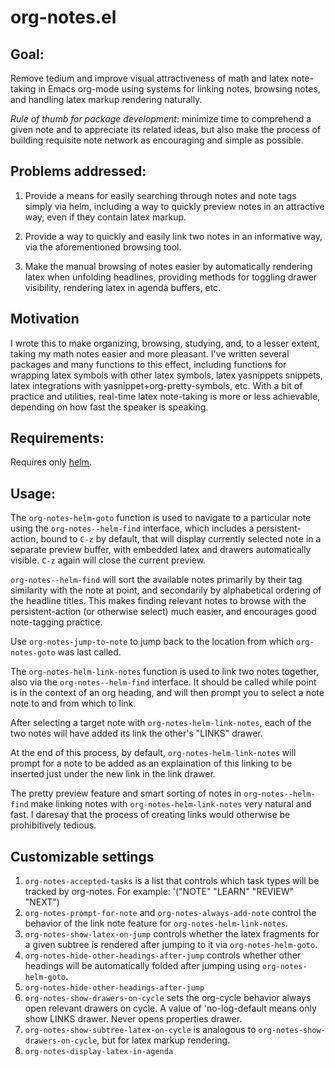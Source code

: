 # org-notes.el

## Goal:

Remove tedium and improve visual attractiveness of math and latex note-taking
in Emacs org-mode using systems for linking notes, browsing notes, and
handling latex markup rendering naturally.

_Rule of thumb for package development_: minimize time to comprehend a given
note and to appreciate its related ideas, but also make the process of
building requisite note network as encouraging and simple as possible.

## Problems addressed:

1. Provide a means for easily searching through notes and note tags simply via
   helm, including a way to quickly preview notes in an attractive way, even
   if they contain latex markup.

2. Provide a way to quickly and easily link two notes in an informative
   way, via the aforementioned browsing tool.
   
3. Make the manual browsing of notes easier by automatically rendering latex
   when unfolding headlines, providing methods for toggling drawer
   visibility, rendering latex in agenda buffers, etc.

## Motivation

I wrote this to make organizing, browsing, studying, and, to a lesser extent,
taking my math notes easier and more pleasant. I've written several packages
and many functions to this effect, including functions for wrapping latex
symbols with other latex symbols, latex yasnippets snippets, latex
integrations with yasnippet+org-pretty-symbols, etc. With a bit of practice
and utilities, real-time latex note-taking is more or less achievable,
depending on how fast the speaker is speaking.

## Requirements:

Requires only [helm](https://github.com/emacs-helm/helm). 

## Usage:

The `org-notes-helm-goto` function is used to navigate to a particular note
using the `org-notes--helm-find` interface, which includes a
persistent-action, bound to `C-z` by default, that will display currently
selected note in a separate preview buffer, with embedded latex and drawers
automatically visible. `C-z` again will close the current preview.

`org-notes--helm-find` will sort the available notes primarily by their tag
similarity with the note at point, and secondarily by alphabetical ordering of
the headline titles. This makes finding relevant notes to browse with the
persistent-action (or otherwise select) much easier, and encourages good
note-tagging practice.

Use `org-notes-jump-to-note` to jump back to the location from which
`org-notes-goto` was last called.

The `org-notes-helm-link-notes` function is used to link two notes together,
also via the `org-notes--helm-find` interface. It should be called while point is
in the context of an org heading, and will then prompt you to select a note
note to and from which to link.

After selecting a target note with `org-notes-helm-link-notes`, each of
the two notes will have added its link the other's "LINKS" drawer.

At the end of this process, by default, `org-notes-helm-link-notes` will
prompt for a note to be added as an explaination of this linking to be
inserted just under the new link in the link drawer.

The pretty preview feature and smart sorting of notes in
`org-notes--helm-find` make linking notes with `org-notes-helm-link-notes`
very natural and fast. I daresay that the process of creating links would
otherwise be prohibitively tedious.

## Customizable settings

1. `org-notes-accepted-tasks` is a list that controls which task types will be
    tracked by org-notes. For example: '("NOTE" "LEARN" "REVIEW" "NEXT")
2. `org-notes-prompt-for-note` and `org-notes-always-add-note` control the
   behavior of the link note feature for `org-notes-helm-link-notes`.
3. `org-notes-show-latex-on-jump` controls whether the latex fragments for
   a given subtree is rendered after jumping to it via `org-notes-helm-goto`.
4. `org-notes-hide-other-headings-after-jump` controls whether other headings
   will be automatically folded after jumping using `org-notes-helm-goto`.
5. `org-notes-hide-other-headings-after-jump`
6. `org-notes-show-drawers-on-cycle` sets the org-cycle behavior always open
   relevant drawers on cycle. A value of 'no-log-default means only show LINKS
   drawer. Never opens properties drawer.
7. `org-notes-show-subtree-latex-on-cycle` is analogous to
   `org-notes-show-drawers-on-cycle`, but for latex markup rendering.
8. `org-notes-display-latex-in-agenda`
